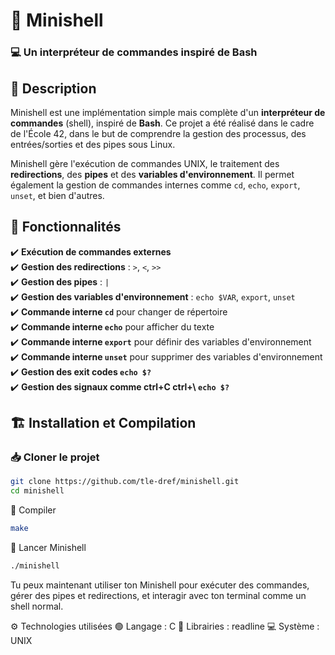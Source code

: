 # 🐚 Minishell  
### 💻 Un interpréteur de commandes inspiré de Bash  

## 📌 Description  
Minishell est une implémentation simple mais complète d'un **interpréteur de commandes** (shell), inspiré de **Bash**. Ce projet a été réalisé dans le cadre de l'École 42, dans le but de comprendre la gestion des processus, des entrées/sorties et des pipes sous Linux.  

Minishell gère l'exécution de commandes UNIX, le traitement des **redirections**, des **pipes** et des **variables d'environnement**. Il permet également la gestion de commandes internes comme `cd`, `echo`, `export`, `unset`, et bien d'autres.  

## 🔧 Fonctionnalités  
✔️ **Exécution de commandes externes**  
✔️ **Gestion des redirections** : `>`, `<`, `>>`  
✔️ **Gestion des pipes** : `|`  
✔️ **Gestion des variables d'environnement** : `echo $VAR`, `export`, `unset`  
✔️ **Commande interne `cd`** pour changer de répertoire  
✔️ **Commande interne `echo`** pour afficher du texte  
✔️ **Commande interne `export`** pour définir des variables d'environnement  
✔️ **Commande interne `unset`** pour supprimer des variables d'environnement  
✔️ **Gestion des exit codes `echo $?`**   
✔️ **Gestion des signaux comme ctrl+C ctrl+\ `echo $?`**   

## 🏗️ Installation et Compilation  

### 📥 Cloner le projet  
```sh
git clone https://github.com/tle-dref/minishell.git
cd minishell
```
🔨 Compiler
```sh
make
```
🚀 Lancer Minishell
```sh
./minishell
```
Tu peux maintenant utiliser ton Minishell pour exécuter des commandes, gérer des pipes et redirections, et interagir avec ton terminal comme un shell normal.

⚙️ Technologies utilisées
🟢 Langage : C
🔧 Librairies : readline
💻 Système : UNIX
